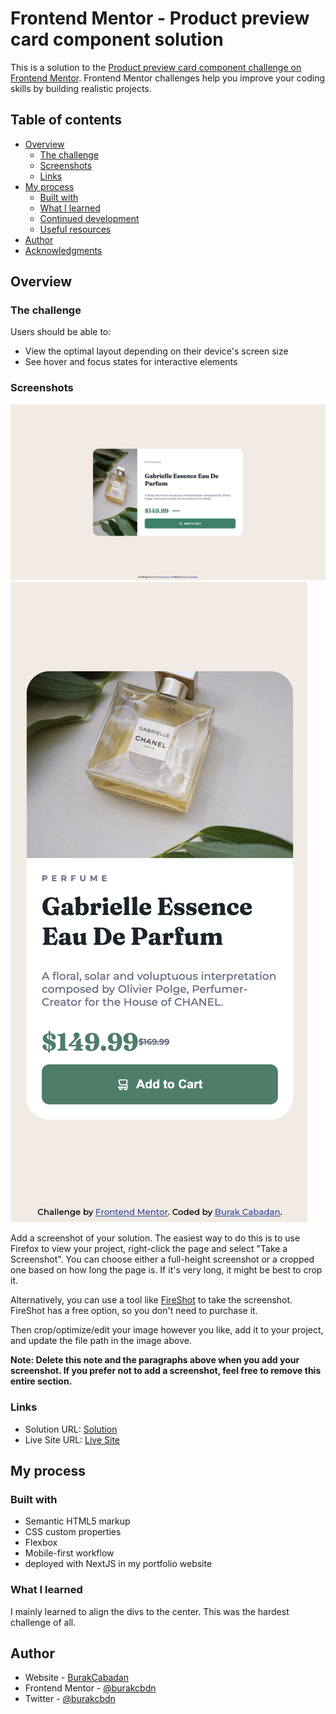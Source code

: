 # Frontend Mentor - Product preview card component solution

This is a solution to the [Product preview card component challenge on Frontend Mentor](https://www.frontendmentor.io/challenges/product-preview-card-component-GO7UmttRfa). Frontend Mentor challenges help you improve your coding skills by building realistic projects. 

## Table of contents

- [Overview](#overview)
  - [The challenge](#the-challenge)
  - [Screenshots](#screenshots)
  - [Links](#links)
- [My process](#my-process)
  - [Built with](#built-with)
  - [What I learned](#what-i-learned)
  - [Continued development](#continued-development)
  - [Useful resources](#useful-resources)
- [Author](#author)
- [Acknowledgments](#acknowledgments)

## Overview

### The challenge

Users should be able to:

- View the optimal layout depending on their device's screen size
- See hover and focus states for interactive elements

### Screenshots

![](./screenshots/ss_desktop.png)
![](./screenshots/ss_mobile.png)

Add a screenshot of your solution. The easiest way to do this is to use Firefox to view your project, right-click the page and select "Take a Screenshot". You can choose either a full-height screenshot or a cropped one based on how long the page is. If it's very long, it might be best to crop it.

Alternatively, you can use a tool like [FireShot](https://getfireshot.com/) to take the screenshot. FireShot has a free option, so you don't need to purchase it. 

Then crop/optimize/edit your image however you like, add it to your project, and update the file path in the image above.

**Note: Delete this note and the paragraphs above when you add your screenshot. If you prefer not to add a screenshot, feel free to remove this entire section.**

### Links

- Solution URL: [Solution](https://your-solution-url.com)
- Live Site URL: [Live Site](https://burakcbdn.me/frontendmentor/challenge/1)

## My process

### Built with

- Semantic HTML5 markup
- CSS custom properties
- Flexbox
- Mobile-first workflow
- deployed with NextJS in my portfolio website

### What I learned

I mainly learned to align the divs to the center. This was the hardest challenge of all.


## Author

- Website - [BurakCabadan](https://www.your-site.com)
- Frontend Mentor - [@burakcbdn](https://www.frontendmentor.io/profile/burakcbdn)
- Twitter - [@burakcbdn](https://www.twitter.com/burakcbdn)

